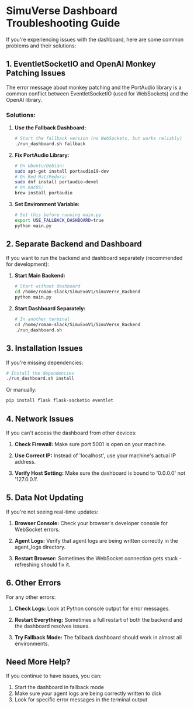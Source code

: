 # SimuVerse Dashboard Troubleshooting Guide

If you're experiencing issues with the dashboard, here are some common problems and their solutions:

## 1. EventletSocketIO and OpenAI Monkey Patching Issues

The error message about monkey patching and the PortAudio library is a common conflict between EventletSocketIO (used for WebSockets) and the OpenAI library.

### Solutions:

1. **Use the Fallback Dashboard:**
   ```bash
   # Start the fallback version (no WebSockets, but works reliably)
   ./run_dashboard.sh fallback
   ```

2. **Fix PortAudio Library:**
   ```bash
   # On Ubuntu/Debian:
   sudo apt-get install portaudio19-dev
   # On Red Hat/Fedora:
   sudo dnf install portaudio-devel
   # On macOS:
   brew install portaudio
   ```

3. **Set Environment Variable:**
   ```bash
   # Set this before running main.py
   export USE_FALLBACK_DASHBOARD=true
   python main.py
   ```

## 2. Separate Backend and Dashboard

If you want to run the backend and dashboard separately (recommended for development):

1. **Start Main Backend:**
   ```bash
   # Start without dashboard
   cd /home/roman-slack/SimuExoV1/SimuVerse_Backend
   python main.py
   ```

2. **Start Dashboard Separately:**
   ```bash
   # In another terminal
   cd /home/roman-slack/SimuExoV1/SimuVerse_Backend
   ./run_dashboard.sh
   ```

## 3. Installation Issues

If you're missing dependencies:

```bash
# Install the dependencies
./run_dashboard.sh install
```

Or manually:

```bash
pip install flask flask-socketio eventlet
```

## 4. Network Issues

If you can't access the dashboard from other devices:

1. **Check Firewall:**
   Make sure port 5001 is open on your machine.

2. **Use Correct IP:**
   Instead of 'localhost', use your machine's actual IP address.

3. **Verify Host Setting:**
   Make sure the dashboard is bound to '0.0.0.0' not '127.0.0.1'.

## 5. Data Not Updating

If you're not seeing real-time updates:

1. **Browser Console:**
   Check your browser's developer console for WebSocket errors.

2. **Agent Logs:**
   Verify that agent logs are being written correctly in the agent_logs directory.

3. **Restart Browser:**
   Sometimes the WebSocket connection gets stuck - refreshing should fix it.

## 6. Other Errors

For any other errors:

1. **Check Logs:**
   Look at Python console output for error messages.

2. **Restart Everything:**
   Sometimes a full restart of both the backend and the dashboard resolves issues.

3. **Try Fallback Mode:**
   The fallback dashboard should work in almost all environments.

## Need More Help?

If you continue to have issues, you can:

1. Start the dashboard in fallback mode
2. Make sure your agent logs are being correctly written to disk
3. Look for specific error messages in the terminal output